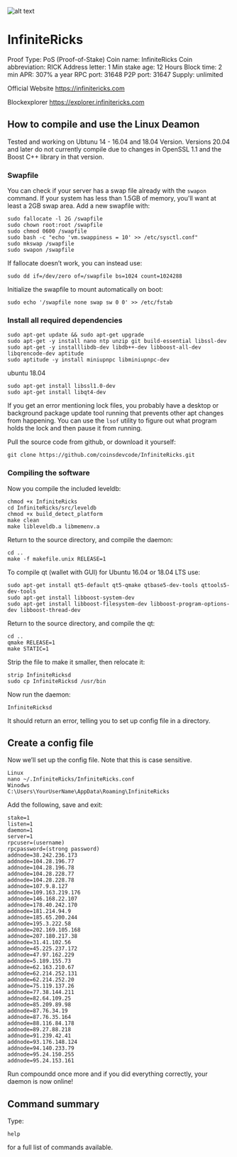 ![alt text](https://downloadwallet.infinitericks.com/images/logo.png)  
# InfiniteRicks

Proof Type: PoS (Proof-of-Stake)
Coin name: InfiniteRicks
Coin abbreviation: RICK
Address letter:	1
Min stake age: 12 Hours
Block time: 2 min
APR:  307% a year
RPC port:	31648
P2P port:	31647
Supply: unlimited


Official Website 
https://infinitericks.com

Blockexplorer 
https://explorer.infinitericks.com

## How to compile and use the Linux Deamon
Tested and working on Ubtunu 14 - 16.04 and 18.04 Version.
Versions 20.04 and later do not currently compile due to changes in OpenSSL 1.1
and the Boost C++ library in that version.

### Swapfile

You can check if your server has a swap file already with the ```swapon``` command.  If your system has less than 1.5GB of memory, you'll want at least a 2GB swap area.  Add a new swapfile with:
```
sudo fallocate -l 2G /swapfile
sudo chown root:root /swapfile
sudo chmod 0600 /swapfile
sudo bash -c "echo 'vm.swappiness = 10' >> /etc/sysctl.conf"
sudo mkswap /swapfile
sudo swapon /swapfile
```
If fallocate doesn’t work, you can instead use:
```
sudo dd if=/dev/zero of=/swapfile bs=1024 count=1024288
```
Initialize the swapfile to mount automatically on boot:
```
sudo echo '/swapfile none swap sw 0 0' >> /etc/fstab
```

### Install all required dependencies

```
sudo apt-get update && sudo apt-get upgrade
sudo apt-get -y install nano ntp unzip git build-essential libssl-dev
sudo apt-get -y installlibdb-dev libdb++-dev libboost-all-dev libqrencode-dev aptitude
sudo aptitude -y install miniupnpc libminiupnpc-dev
```
ubuntu 18.04
```
sudo apt-get install libssl1.0-dev
sudo apt-get install libqt4-dev
```

If you get an error mentioning lock files, you probably have a desktop or background package update tool running that prevents other apt changes from happening.  You can use the ```lsof``` utility to figure out what program holds the lock and then pause it from running.

Pull the source code from github, or download it yourself:
```
git clone https://github.com/coinsdevcode/InfiniteRicks.git
```

### Compiling the software

Now you compile the included leveldb:
```
chmod +x InfiniteRicks
cd InfiniteRicks/src/leveldb
chmod +x build_detect_platform
make clean
make libleveldb.a libmemenv.a
```
Return to the source directory, and compile the daemon:
```
cd ..
make -f makefile.unix RELEASE=1
```
To compile qt (wallet with GUI) for Ubuntu 16.04 or 18.04 LTS use:
```
sudo apt-get install qt5-default qt5-qmake qtbase5-dev-tools qttools5-dev-tools
sudo apt-get install libboost-system-dev
sudo apt-get install libboost-filesystem-dev libboost-program-options-dev libboost-thread-dev
```
Return to the source directory, and compile the qt:
```
cd ..
qmake RELEASE=1
make STATIC=1
```
Strip the file to make it smaller, then relocate it:
```
strip InfiniteRicksd
sudo cp InfiniteRicksd /usr/bin
```
Now run the daemon:
```
InfiniteRicksd
```
It should return an error, telling you to set up config file in a directory. 

## Create a config file

Now we’ll set up the config file. Note that this is case sensitive.
```
Linux
nano ~/.InfiniteRicks/InfiniteRicks.conf
Winodws
C:\Users\YourUserName\AppData\Roaming\InfiniteRicks
```
Add the following, save and exit:
```
stake=1
listen=1
daemon=1
server=1
rpcuser=(username)
rpcpassword=(strong password)
addnode=38.242.236.173
addnode=104.28.196.77
addnode=104.28.196.78
addnode=104.28.228.77
addnode=104.28.228.78
addnode=107.9.8.127
addnode=109.163.219.176
addnode=146.168.22.107
addnode=178.40.242.170
addnode=181.214.94.9
addnode=185.65.200.244
addnode=195.3.222.58
addnode=202.169.105.168
addnode=207.180.217.38
addnode=31.41.102.56
addnode=45.225.237.172
addnode=47.97.162.229
addnode=5.189.155.73
addnode=62.163.210.67
addnode=62.214.252.131
addnode=62.214.252.20
addnode=75.119.137.26
addnode=77.38.144.211
addnode=82.64.109.25
addnode=85.209.89.98
addnode=87.76.34.19
addnode=87.76.35.164
addnode=88.116.84.178
addnode=89.27.88.218
addnode=91.239.42.41
addnode=93.176.148.124
addnode=94.140.233.79
addnode=95.24.150.255
addnode=95.24.153.161
```
Run compoundd once more and if you did everything correctly, your daemon is now online! 
## Command summary
Type:
```
help
```
for a full list of commands available.

